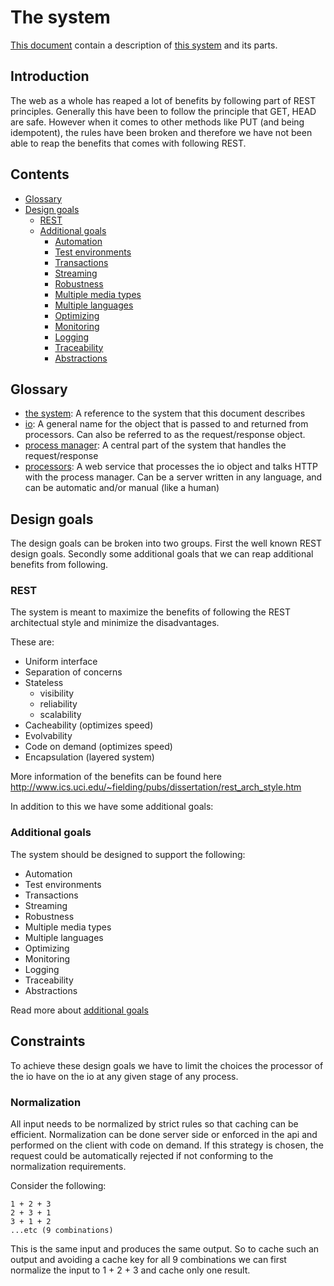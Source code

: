 # The system

[This document](system.md) contain a description of [this system](/) and its parts.


## Introduction

The web as a whole has reaped a lot of benefits by following part of REST principles. Generally this have been to follow the principle that GET, HEAD are safe. However when it comes to other methods like PUT (and being idempotent), the rules have been broken and therefore we have not been able to reap the benefits that comes with following REST.


## Contents

- [Glossary](#glossary)
- [Design goals](#design-goals)
  - [REST](#rest)
  - [Additional goals](#additional-goals)
    - [Automation](additional-goals#automation)
    - [Test environments](additional-goals#test-environments)
    - [Transactions](additional-goals#transactions)
    - [Streaming](additional-goals#streaming)
    - [Robustness](additional-goals#robustness)
    - [Multiple media types](additional-goals#multiple-media-types)
    - [Multiple languages](additional-goals#multiple-languages)
    - [Optimizing](additional-goals#optimizing)
    - [Monitoring](additional-goals#monitoring)
    - [Logging](additional-goals#logging)
    - [Traceability](additional-goals#traceability)
    - [Abstractions](additional-goals#abstractions)

## Glossary

- [the system](system.md): A reference to the system that this document describes
- [io](io.md): A general name for the object that is passed to and returned from processors. Can also be referred to as the request/response object.
- [process manager](process-manager.md): A central part of the system that handles the request/response
- [processors](processors.md): A web service that processes the io object and talks HTTP with the process manager. Can be a server written in any language, and can be automatic and/or manual (like a human)


## Design goals

The design goals can be broken into two groups. First the well known REST design goals. Secondly some additional goals that we can reap additional benefits from following.

### REST

The system is meant to maximize the benefits of following the REST architectual style and minimize the disadvantages.

These are:

- Uniform interface
- Separation of concerns
- Stateless
    - visibility
    - reliability
    - scalability
- Cacheability (optimizes speed)
- Evolvability
- Code on demand (optimizes speed)
- Encapsulation (layered system)

More information of the benefits can be found here http://www.ics.uci.edu/~fielding/pubs/dissertation/rest_arch_style.htm

In addition to this we have some additional goals:

### Additional goals

The system should be designed to support the following:

- Automation
- Test environments
- Transactions
- Streaming
- Robustness
- Multiple media types
- Multiple languages
- Optimizing
- Monitoring
- Logging
- Traceability
- Abstractions

Read more about [additional goals](additional-goals.md)

## Constraints

To achieve these design goals we have to limit the choices the processor of the io have on the io at any given stage of any process.


### Normalization

All input needs to be normalized by strict rules so that caching can be efficient. Normalization can be done server side or enforced in the api and performed on the client with code on demand. If this strategy is chosen, the request could be automatically rejected if not conforming to the normalization requirements.

Consider the following:

```
1 + 2 + 3
2 + 3 + 1
3 + 1 + 2
...etc (9 combinations)
```

This is the same input and produces the same output. So to cache such an output and avoiding a cache key for all 9 combinations we can first normalize the input to 1 + 2 + 3 and cache only one result.
